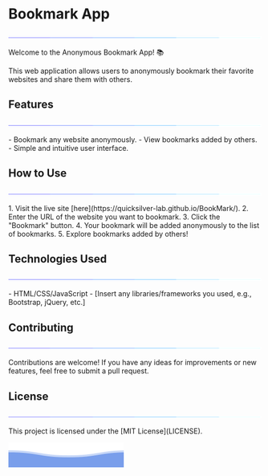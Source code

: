 # Bookmark App
<p align="center">
<img src="/assets/line.gif">             
</p>
Welcome to the Anonymous Bookmark App! 📚

This web application allows users to anonymously bookmark their favorite websites and share them with others.

## Features
<p align="center">
<img src="/assets/line.gif">             
</p>
- Bookmark any website anonymously.
- View bookmarks added by others.
- Simple and intuitive user interface.

## How to Use
<p align="center">
<img src="/assets/line.gif">             
</p>
1. Visit the live site [here](https://quicksilver-lab.github.io/BookMark/).
2. Enter the URL of the website you want to bookmark.
3. Click the "Bookmark" button.
4. Your bookmark will be added anonymously to the list of bookmarks.
5. Explore bookmarks added by others!

## Technologies Used
<p align="center">
<img src="/assets/line.gif">             
</p>
- HTML/CSS/JavaScript
- [Insert any libraries/frameworks you used, e.g., Bootstrap, jQuery, etc.]

## Contributing
<p align="center">
<img src="/assets/line.gif">             
</p>
Contributions are welcome! If you have any ideas for improvements or new features, feel free to submit a pull request.

## License
<p align="center">
<img src="/assets/line.gif">             
</p>
This project is licensed under the [MIT License](LICENSE).

![QuickSilver](/assets/footer.svg)
